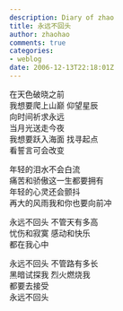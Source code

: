 ```yaml
---
description: Diary of zhao
title: 永远不回头
author: zhaohao
comments: true
categories:
- weblog
date: 2006-12-13T22:18:01Z
---
```


在天色破晓之前   
我想要爬上山巅 仰望星辰   
向时间祈求永远   
当月光送走今夜   
我想要跃入海面 找寻起点   
看誓言可会改变   
   
年轻的泪水不会白流   
痛苦和骄傲这一生都要拥有   
年轻的心灵还会颤抖   
再大的风雨我和你也要向前冲   
   
永远不回头 不管天有多高   
忧伤和寂寞 感动和快乐   
都在我心中   
   
永远不回头 不管路有多长   
黑暗试探我 烈火燃烧我   
都要去接受   
永远不回头   